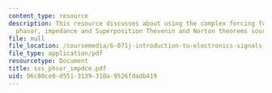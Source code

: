 ```yaml
---
content_type: resource
description: This resource discusses about using the complex forcing function, the
  phasor, impedance and Superposition Thevenin and Norton theorems source transformations.
file: null
file_location: /coursemedia/6-071j-introduction-to-electronics-signals-and-measurement-spring-2006/96c80ce0d5513139310a9526fdadb419_sss_phsor_impdce.pdf
file_type: application/pdf
resourcetype: Document
title: sss_phsor_impdce.pdf
uid: 96c80ce0-d551-3139-310a-9526fdadb419
---
```

